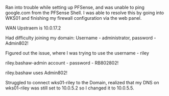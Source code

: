 Ran into trouble while setting up PFSense, and was unable to ping google.com from the PFSense Shell. I was able to resolve this by going into WKS01 and finishing my firewall configuration via the web panel.

WAN Upstraem is 10.0.17.2

Had difficulty joining my domain: Username - administrator, password - Admin802!


Figured out the issue, where I was trying to use the username - riley

riley.bashaw-admin account - password - RB802802!

riley.bashaw uses Admin802!

Struggled to connect wks01-riley to the Domain, realized that my DNS on wks01-riley was still set to 10.0.5.2 so I changed it to 10.0.5.5.







